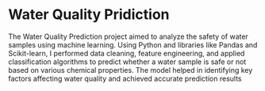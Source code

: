 # Water Quality Pridiction

The Water Quality Prediction project aimed to analyze the safety of water samples using machine learning. Using Python and libraries like Pandas and Scikit-learn, I performed data cleaning, feature engineering, and applied classification algorithms to predict whether a water sample is safe or not based on various chemical properties. The model helped in identifying key factors affecting water quality and achieved accurate prediction results
